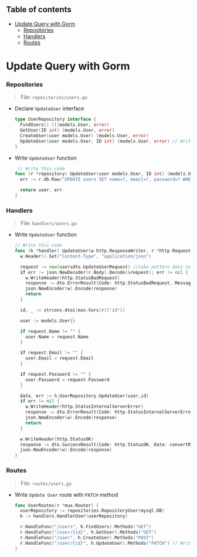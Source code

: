 ## Table of contents

- [Update Query with Gorm](#update-query-with-gorm)
  - [Repositories](#repositories)
  - [Handlers](#handlers)
  - [Routes](#routes)

# Update Query with Gorm

### Repositories

> File: `repositories/users.go`

- Declare `UpdateUser` interface
  ```go
  type UserRepository interface {
    FindUsers() ([]models.User, error)
    GetUser(ID int) (models.User, error)
    CreateUser(user models.User) (models.User, error)
    UpdateUser(user models.User, ID int) (models.User, error) // Write this code
  }
  ```
- Write `UpdateUser` function

  ```go
   // Write this code
  func (r *repository) UpdateUser(user models.User, ID int) (models.User, error) {
    err := r.db.Raw("UPDATE users SET name=?, email=?, password=? WHERE id=?", user.Name, user.Email, user.Password,ID).Scan(&user).Error

    return user, err
  }
  ```

### Handlers

> File: `handlers/users.go`

- Write `UpdateUser` function

  ```go
  // Write this code
  func (h *handler) UpdateUser(w http.ResponseWriter, r *http.Request) {
    w.Header().Set("Content-Type", "application/json")

    request := new(usersdto.UpdateUserRequest) //take pattern data submission
    if err := json.NewDecoder(r.Body).Decode(&request); err != nil {
      w.WriteHeader(http.StatusBadRequest)
      response := dto.ErrorResult{Code: http.StatusBadRequest, Message: err.Error()}
      json.NewEncoder(w).Encode(response)
      return
    }

    id, _ := strconv.Atoi(mux.Vars(r)["id"])

    user := models.User{}

    if request.Name != "" {
      user.Name = request.Name
    }

    if request.Email != "" {
      user.Email = request.Email
    }

    if request.Password != "" {
      user.Password = request.Password
    }

    data, err := h.UserRepository.UpdateUser(user,id)
    if err != nil {
      w.WriteHeader(http.StatusInternalServerError)
      response := dto.ErrorResult{Code: http.StatusInternalServerError, Message: err.Error()}
      json.NewEncoder(w).Encode(response)
      return
    }

    w.WriteHeader(http.StatusOK)
    response := dto.SuccessResult{Code: http.StatusOK, Data: convertResponse(data)}
    json.NewEncoder(w).Encode(response)
  }
  ```

### Routes

> File: `routes/users.go`

- Write `Update User` route with `PATCH` method

  ```go
  func UserRoutes(r *mux.Router) {
    userRepository := repositories.RepositoryUser(mysql.DB)
    h := handlers.HandlerUser(userRepository)

    r.HandleFunc("/users", h.FindUsers).Methods("GET")
    r.HandleFunc("/user/{id}", h.GetUser).Methods("GET")
    r.HandleFunc("/user", h.CreateUser).Methods("POST")
    r.HandleFunc("/user/{id}", h.UpdateUser).Methods("PATCH") // Write this code
  }
  ```
